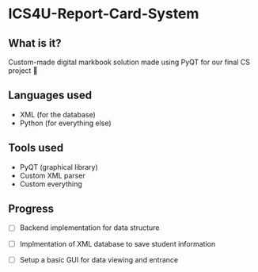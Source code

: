 # ICS4U-Report-Card-System

## What is it?
 Custom-made digital markbook solution made using PyQT for our final CS project :hot_face:

## Languages used
- XML (for the database)
- Python (for everything else)

## Tools used
- PyQT (graphical library)
- Custom XML parser
- Custom everything

## Progress
- [ ] Backend implementation for data structure
- [ ] Implmentation of XML database to save student information
- [ ] Setup a basic GUI for data viewing and entrance


